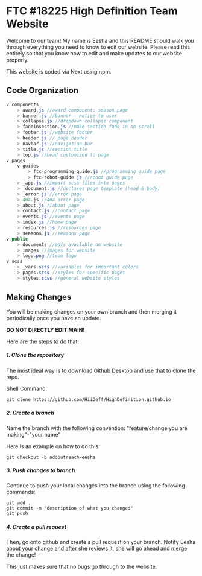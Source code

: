 # FTC #18225 High Definition Team Website

Welcome to our team! My name is Eesha and this README should walk you through everything you need to know to edit our website. Please read this entirely so that you know how to edit and make updates to our website properly.

This website is coded via Next using npm.

## Code Organization
```java
v components
    > award.js //award component: season page
    > banner.js //banner - notice to user
    > collapse.js //dropdown collapse component
    > fadeinsection.js //make section fade in on scroll
    > footer.js //website footer
    > header.js // page header
    > navbar.js //navigation bar
    > title.js //section title
    > top.js //head customized to page
v pages
    v guides
        > ftc-programming-guide.js //programming guide page
        > ftc-robot-guide.js //robot guide page
    > _app.js //import scss files into pages
    > _document.js //declares page template (head & body)
    > _error.js //error page
    > 404.js //404 error page 
    > about.js //about page
    > contact.js //contact page
    > events.js //events page
    > index.js //home page
    > resources.js //resources page
    > seasons.js //seasons page
v public
    > documents //pdfs available on website
    > images //images for website
    > logo.png //team logo
v scss
    > _vars.scss //variables for important colors
    > pages.scss //styles for specific pages
    > styles.scss //general website styles
```

## Making Changes
You will be making changes on your own branch and then merging it periodically once you have an update. 

**DO NOT DIRECTLY EDIT MAIN!**

Here are the steps to do that:

##### 1. Clone the repository

The most ideal way is to download Github Desktop and use that to clone the repo.

Shell Command:
```
git clone https://github.com/HiiDeff/HighDefinition.github.io
```

##### 2. Create a branch

Name the branch with the following convention: "feature/change you are making"-"your name"

Here is an example on how to do this:
```
git checkout -b addoutreach-eesha
```

##### 3. Push changes to branch
Continue to push your local changes into the branch using the following commands:
```
git add .
git commit -m "description of what you changed"
git push
```

##### 4. Create a pull request
Then, go onto github and create a pull request on your branch. Notify Eesha about your change and after she reviews it, she will go ahead and merge the change!

This just makes sure that no bugs go through to the website.